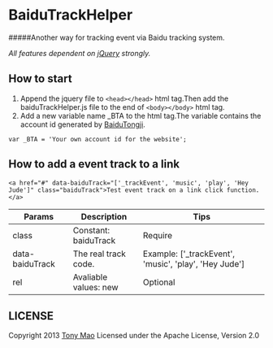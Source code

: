 BaiduTrackHelper
================

#####Another way for tracking event via Baidu tracking system.

_All features dependent on [jQuery](http://jquery.com) strongly._

## How to start ##
1. Append the jquery file to `<head></head>` html tag.Then add the baiduTrackHelper.js file to the end of `<body></body>` html tag.
2. Add a new variable name _BTA to the <head> html tag.The variable contains the account id generated by [BaiduTongji](http://tongji.baidu.com).

```
var _BTA = 'Your own account id for the website';
```

## How to add a event track to a link ##
```
<a href="#" data-baiduTrack="['_trackEvent', 'music', 'play', 'Hey Jude']" class="baiduTrack">Test event track on a link click function.</a>
```
Params | Description | Tips
------------ | ------------- | ------------
class | Constant: baiduTrack  | Require
data-baiduTrack | The real track code.  | Example: ['_trackEvent', 'music', 'play', 'Hey Jude']
rel | Avaliable values: new | Optional

## LICENSE ##
Copyright 2013 [Tony Mao](http://weibo.com/345870926) Licensed under the Apache License, Version 2.0


